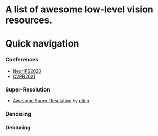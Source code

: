 # A list of awesome low-level vision resources.

# Quick navigation

### Conferences
- [NeurIPS2020](nips2020.md)
- [CVPR2021](cvpr2021.md)

### Super-Resolution
- [Awesome Super-Resolution](SR_Survey.md) by [ptkin](https://github.com/ptkin)
### Denoising


### Debluring
